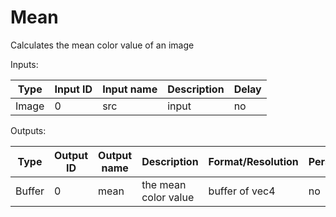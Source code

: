 # Mean

Calculates the mean color value of an image

Inputs:

| Type  | Input ID | Input name | Description                                       | Delay |
|-------|----------|------------|---------------------------------------------------|-------|
| Image | 0        | src        | input                                             | no    |

Outputs:

| Type   | Output ID | Output name | Description             | Format/Resolution          | Persistent |
|--------|-----------|-------------|-------------------------|----------------------------|------------|
| Buffer | 0         | mean        | the mean color value    | buffer of vec4             | no         |

